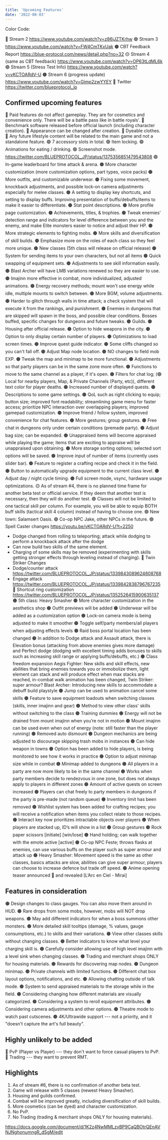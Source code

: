 ```yaml
---
title: 'Upcoming Features'
date: '2022-08-03'
---
```


Color Code:

🔵 Stream 2 https://www.youtube.com/watch?v=z86jJZTKrhw
🟢 Stream 3 https://www.youtube.com/watch?v=FW4CmTKxUak
🟤 CBT Feedback Report https://blue-protocol.com/news/detail.php?no=32
🟡 Stream 4 (same as CBT feedback) https://www.youtube.com/watch?v=OP63tLdML6k
🟣 Stream 5 (Stress Test Info) https://www.youtube.com/watch?v=vKCTOARdV-U
🟠 Stream 6 (progress update) https://www.youtube.com/watch?v=Gimp2zwYYEY
🔴 Twitter https://twitter.com/blueprotocol_jp

## Confirmed upcoming features

🔵 Paid features do not affect gameplay. They are for cosmetics and convenience only. There will be a battle pass like in battle royals'. 
🔵 Benchmark software released before official launch (including character creation).
🔵 Appearance can be changed after creation. 
🔵 Dyeable clothes. 
🔵 Any future lifestyle content will be related to the main game and not a standalone feature. 
🟢 7 accessory slots in total.
🟢 Item locking. 
🟢 Animations for eating / drinking. 
🟢 Screenshot mode. https://twitter.com/BLUEPROTOCOL_JP/status/1375356851479543808
🟢 In-game leaderboard for time attack & arena. 
🟤 More character customization (more customization options, part types, voice packs)
🟤 More outfits, and customizable underwear. 
🟤 Fixing some movement, knockback adjustments, and possible lock-on camera adjustments especially for melee classes. 
🟤 A setting to display key shortcuts, and setting to display buffs. Improving presentation of buffs/debuffs/items to make it easier to differentiate. 
🟤 Stat point descriptions.
🟤 More profile page customization.
🟤 Achievements, titles, & trophies. 
🟤 Tweak enemies' detection range and indicators for level difference between you and the enemy, and make Elite monsters easier to notice and adjust their HP.
🟤 More strategic elements to fighting mobs. 
🟤 More skills and diversification of skill builds. 
🟤 Emphasize more on the roles of each class so they feel more unique. 
🟤 New classes (5th class will release on official release)
🟤 System for sending items to your own characters, but not all items
🟤 Quick swapping of equipment sets. 
🟤 Adjustments to see skill information easily. 
🟤 Blast Archer will have LMB variations renewed so they are easier to use.
🟤 Imajinn more effective in combat, more individualized, adjusted animations. 
🟤 Energy recovery methods; mount won't use energy while idle, multiple mounts to switch between. 
🟤 More BGM, volume adjustments. 
🟤 Harder to glitch through walls in time attack; a check system that will execute it from the rankings, and punishment. 
🟤 Enemies in dungeons that are skipped will spawn in the boss, and possible clear conditions. Bosses buffed, specific changes for dungeons and future tweaks. 
🟤 Guilds. 
🟤 Housing after official release. 
🟤 Option to hide weapons in the city. 
🟤 Option to only display certain number of players. 
🟤 Optimizations to load screen times.
🟤 Improve quest guide indicator. 
🟤 Some cliffs changed so you can't fall off.
🟤 Adjust Map node location.
🟤 NO changes to field mob EXP.
🟤 Tweak the map and minimap to be more functional.
🟤 Adjustments so that party players can be in the same zone more often. 
🟤 Functions to move to the same channel as a player, if it's open. 
🟤 Filters for chat log; (🟢 Local for nearby players, Map, & Private Channels (Party, etc)), different text color for player deaths.
🟤 Increased number of displayed quests. 
🟤 Descriptions to some game settings.
🟤 QoL such as right clicking to equip; button size; improved font readability; streamlining game menu for faster access; prioritize NPC interaction over overlapping players; improved gamepad customization.
🟤 Improve friend / follow system, improved convenience for chat features.
🟤 More gestures; group gestures.
🟤 Free chat in dungeons only under certain conditions (premade party).
🟤 Adjust bag size; can be expanded. 
🟤 Unappraised items will become appraised while playing the game; items that are exciting to appraise will be unappraised upon obtaining.
🟤 More storage sorting options; selected sort options will be saved. 
🟤 Improve input of number of items (currently uses slider bar). 
🟤 Feature to register a crafting recipe and check it in the field. 
🟤 Button to automatically upgrade equipment to the current class level. 
🟤 Adjust day / night cycle timing. 
🟤 Full screen mode, vsync, hardware usage optimizations. 
🟡 As of stream #4, there is no planned time frame for another beta test or official service. If they deem that another test is necessary, then they will do another test.
🟣 Classes will not be limited to one tactical skill per column. For example, you will be able to equip BOTH buff skills (tactical skill 4 column) instead of having to choose one.
🟣 New town: Salamsert Oasis.
🟣 Co-op NPC Jake, other NPCs in the future.
🟣 Spell Caster changes https://youtu.be/vKCTOARdV-U?t=2250
- Dodge changed from rolling to teleporting; attack while dodging to perform a knockback attack after the dodge
- Can now build two skills of the same element. 
- Charging of some skills may be removed (experimenting with skills getting stronger effects through leveling instead of charging).
🔴 Twin Striker Changes
- Dodge/counter attack https://twitter.com/BLUEPROTOCOL_JP/status/1339843089624608768
- Engage attack
https://twitter.com/BLUEPROTOCOL_JP/status/1339842838796767235
🔴 Shortcut ring customization https://twitter.com/BLUEPROTOCOL_JP/status/1352526415900635137 
🟠 5th class: Heavy Smasher
🟠 More character customization in the aesthetics shop
🟠 Outfit previews will be added
🟠 Underwear will be added as a customization option 
🟠 Lock-on camera mode is being adjusted to make it smoother
🟠 Toggle self/party members/all players when adjusting effects levels
🟠 Raid boss portal location has been changed
🟠 In addition to Dodge attack and Assault attack, there is Elevation bonus (attacking from above enemies gives more damage) and Perfect dodge (dodging with excellent timing adds bonuses to skills such as increasing skill range or applying buffs/debuffs, etc.)
🟠 Class freedom expansion 
Aegis Fighter: New skills and skill effects, new abilities that bring enemies towards you or immobolize them, light element can stack and will produce effect when max stacks are reached, in-combat walk animation has been changed,
Twin Striker: super armour?
Blast Archer: Introducing new skills to accommodate a debuff build playstyle
🟠 Jump can be used to animation cancel some skills
🟠 Feature to save equipment loadouts when switching classes (skills, inner imajinn and gear)
🟠 Method to view other class' skills without switching to the class
🟠 Training dummies 
🟠 Energy will not be drained from mount imajinn when you’re not in motion
🟠 Mount imajinn can be used even when out of energy (note: still faster than the player running)
🟠 Removed auto dismount
🟠 Dungeon mechanics are being adjusted to discourage skipping trash mobs in instances
🟠 Can hide weapon in towns
🟠 Option has been added to hide players, is being monitored to see how it works in practice 
🟠 Option to adjust minimap size while in combat
🟠 Minimap added to dungeons
🟠 All players in a party are now more likely to be in the same channel
🟠 Works when party members decide to rendezvous in one zone, but does not always apply to players in different zones
🟠 Amount of active quests on screen increased
🟠 Players can chat freely to party members in dungeons if the party is pre-made (not random queue)
🟠 Inventory limit has been removed
🟠 Wishlist system has been added for crafting recipes; you will receive a notification when items you collect relate to those recipes.
🟠 Interact key now prioritizes intractable objects over players 
🟠 When players are stacked up, ID’s will show in a list
🟠 Group gestures
🟠 Rock paper scissors [initiate] [win/lose]
🟠 Hand holding; can walk together with the emote active [active]
🟠 Co-op NPC Feste; throws flasks at enemies, can use various buffs on the player such as super armour and attack up
🟠 Heavy Smasher: Movement speed is the same as other classes, basics attacks are slow, abilities can give super armour, players can choose to increase defence but trade off speed.
🟠 Anime opening teaser announced 🔴 and revealed [L’Arc en Ciel - Mirai]


## Features in consideration

🟤 Design changes to class gauges. You can also move them around in HUD.
🟤 Rare drops from some mobs, however, mobs will NOT drop weapons. 
🟤 May add different indicators for when a boss summons other monsters. 
🟤 More detailed skill tooltips (damage, % values, gauge consumptions, etc.) to skills and their variations. 
🟤 View other classes skills without changing classes.
🟤 Better indicators to know what level your charging skill is. 
🟤 Carefully consider allowing use of high level imajinn with a level sink when changing classes.
🟤 Trading and merchant shops ONLY for housing materials. 
🟤 Rewards for discovering map nodes.
🟤 Dungeon minimap. 
🟤 Private channels with limited functions. 
🟤 Different chat box layout options, notifications, and etc. 
🟤 Allowing chatting outside of talk mode.
🟤 System to send appraised materials to the storage while in the field.
🟤 Considering changing how different materials are visually categorized. 
🟤 Considering a system to reroll equipment attributes. 
🟤 Considering camera adjustments and other options.
🟤 Theatre mode to watch past cutscenes.
🟤 4K/Ultrawide support --- not a priority, and it "doesn't capture the art's full beauty". 

## Highly unlikely to be added
🔵 PvP (Player vs Player) --- they don't want to force casual players to PvP.
🔵 Trading --- they want to prevent RMT.


## Highlights

1. As of stream #6, there is no confirmation of another beta test.
2. Game will release with 5 classes (newest Heavy Smasher).
3. Housing and guilds confirmed. 
4. Combat will be improved greatly, including diversification of skill builds.
5. More cosmetics (can be dyed) and character customization.
6. No PvP.
7. No Trading (trading & merchant shops ONLY for housing materials).

https://docs.google.com/document/d/1K2z4NwMMLzvBP9CaQBOtrQEnAVNJNghonumngR_dSgM/edit